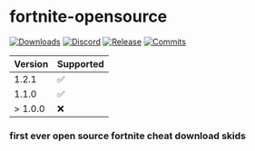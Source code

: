 # fortnite-opensource
[![Downloads](https://img.shields.io/github/downloads/ytmcgamer/fortnite-opensource/total?color=%2303fc0f&logo=github&logoColor=%23fff&style=for-the-badge)](https://github.com/ytmcgamer/fortnite-opensource/releases) [![Discord](https://img.shields.io/discord/741805498504052827?color=%237289DA&logo=discord&logoColor=%23fff&style=for-the-badge)](https://discord.gg/J9ydS9W) [![Release](https://img.shields.io/github/v/release/ytmcgamer/fortnite-opensource?color=%2342aaf5&logo=github&logoColor=%23fff&style=for-the-badge)](https://github.com/ytmcgamer/fortnite-opensource/releases) [![Commits](https://img.shields.io/github/commits-since/ytmcgamer/fortnite-opensource/1.0?color=%2342f58d&logo=github&logoColor=%23fff&style=for-the-badge)](https://github.com/ytmcgamer/fortnite-opensource/commits/master)

| Version | Supported          |
| ------- | ------------------ |
| 1.2.1   | :white_check_mark: |
| 1.1.0   | :white_check_mark: |
| > 1.0.0 | :x:                |
### first ever open source fortnite cheat download skids

